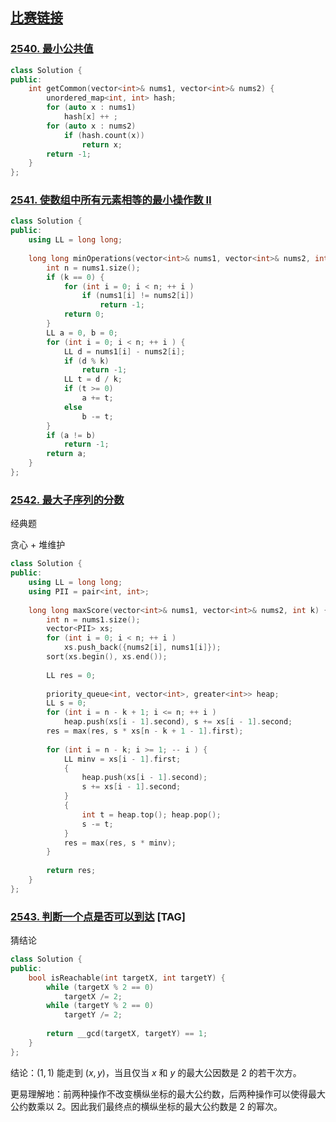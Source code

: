 ## [比赛链接](https://leetcode.cn/contest/biweekly-contest-96/)


### [2540. 最小公共值](https://leetcode.cn/problems/minimum-common-value/)



```c++
class Solution {
public:
    int getCommon(vector<int>& nums1, vector<int>& nums2) {
        unordered_map<int, int> hash;
        for (auto x : nums1)
            hash[x] ++ ;
        for (auto x : nums2)
            if (hash.count(x))
                return x;
        return -1;
    }
};
```


### [2541. 使数组中所有元素相等的最小操作数 II](https://leetcode.cn/problems/minimum-operations-to-make-array-equal-ii/)



```c++
class Solution {
public:
    using LL = long long;
    
    long long minOperations(vector<int>& nums1, vector<int>& nums2, int k) {
        int n = nums1.size();
        if (k == 0) {
            for (int i = 0; i < n; ++ i )
                if (nums1[i] != nums2[i])
                    return -1;
            return 0;
        }
        LL a = 0, b = 0;
        for (int i = 0; i < n; ++ i ) {
            LL d = nums1[i] - nums2[i];
            if (d % k)
                return -1;
            LL t = d / k;
            if (t >= 0)
                a += t;
            else
                b -= t;
        }
        if (a != b)
            return -1;
        return a;
    }
};
```

### [2542. 最大子序列的分数](https://leetcode.cn/problems/maximum-subsequence-score/)

经典题

贪心 + 堆维护

```c++
class Solution {
public:
    using LL = long long;
    using PII = pair<int, int>;
    
    long long maxScore(vector<int>& nums1, vector<int>& nums2, int k) {
        int n = nums1.size();
        vector<PII> xs;
        for (int i = 0; i < n; ++ i )
            xs.push_back({nums2[i], nums1[i]});
        sort(xs.begin(), xs.end());
        
        LL res = 0;
        
        priority_queue<int, vector<int>, greater<int>> heap;
        LL s = 0;
        for (int i = n - k + 1; i <= n; ++ i )
            heap.push(xs[i - 1].second), s += xs[i - 1].second;
        res = max(res, s * xs[n - k + 1 - 1].first);
        
        for (int i = n - k; i >= 1; -- i ) {
            LL minv = xs[i - 1].first;
            {
                heap.push(xs[i - 1].second);
                s += xs[i - 1].second;
            }
            {
                int t = heap.top(); heap.pop();
                s -= t;
            }
            res = max(res, s * minv);
        }
        
        return res;
    }
};
```

### [2543. 判断一个点是否可以到达](https://leetcode.cn/problems/check-if-point-is-reachable/) [TAG]

猜结论

```c++
class Solution {
public:
    bool isReachable(int targetX, int targetY) {
        while (targetX % 2 == 0)
            targetX /= 2;
        while (targetY % 2 == 0)
            targetY /= 2;
        
        return __gcd(targetX, targetY) == 1;
    }
};
```

结论：$(1,1)$ 能走到 $(x,y)$，当且仅当 $x$ 和 $y$ 的最大公因数是 $2$ 的若干次方。

更易理解地：前两种操作不改变横纵坐标的最大公约数，后两种操作可以使得最大公约数乘以 2。因此我们最终点的横纵坐标的最大公约数是 2 的幂次。

